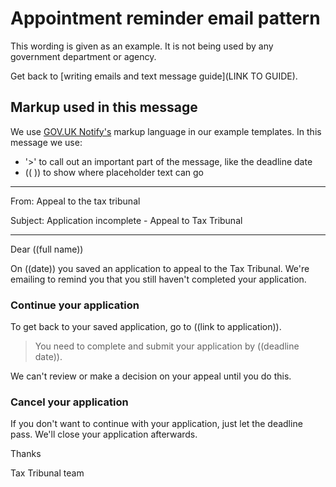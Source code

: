 # Appointment reminder email pattern

This wording is given as an example. It is not being used by any government department or agency.

Get back to [writing emails and text message guide](LINK TO GUIDE). 

## Markup used in this message

We use [GOV.UK Notify's](https://www.notifications.service.gov.uk) markup language in our example templates. 
In this message we use:

- '>' to call out an important part of the message, like the deadline date
- (( )) to show where placeholder text can go

***

From: Appeal to the tax tribunal

Subject: Application incomplete - Appeal to Tax Tribunal

***

Dear ((full name))

On ((date)) you saved an application to appeal to the Tax Tribunal. We're emailing to remind you that you still haven't completed your application. 

### Continue your application

To get back to your saved application, go to ((link to application)).

> You need to complete and submit your application by ((deadline date)). 

We can't review or make a decision on your appeal until you do this.

### Cancel your application

If you don't want to continue with your application, just let the deadline pass. We'll close your application afterwards.

Thanks

Tax Tribunal team

